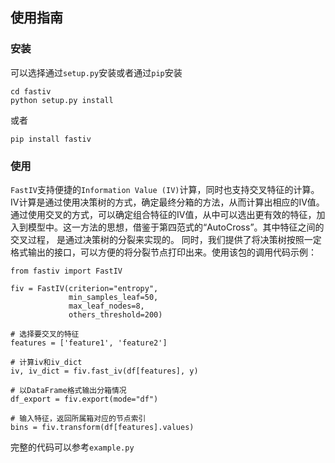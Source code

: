 ## 使用指南

### 安装
可以选择通过`setup.py`安装或者通过`pip`安装
```
cd fastiv
python setup.py install
```
或者
```
pip install fastiv
```

### 使用

`FastIV`支持便捷的`Information Value (IV)`计算，同时也支持交叉特征的计算。IV计算是通过使用决策树的方式，确定最终分箱的方法，从而计算出相应的IV值。
通过使用交叉的方式，可以确定组合特征的IV值，从中可以选出更有效的特征，加入到模型中。这一方法的思想，借鉴于第四范式的“AutoCross”。其中特征之间的交叉过程，
是通过决策树的分裂来实现的。
同时，我们提供了将决策树按照一定格式输出的接口，可以方便的将分裂节点打印出来。使用该包的调用代码示例：
```
from fastiv import FastIV

fiv = FastIV(criterion="entropy",
             min_samples_leaf=50,
             max_leaf_nodes=8,
             others_threshold=200)

# 选择要交叉的特征
features = ['feature1', 'feature2']

# 计算iv和iv_dict
iv, iv_dict = fiv.fast_iv(df[features], y)

# 以DataFrame格式输出分箱情况
df_export = fiv.export(mode="df")

# 输入特征，返回所属箱对应的节点索引
bins = fiv.transform(df[features].values)
```
完整的代码可以参考`example.py`